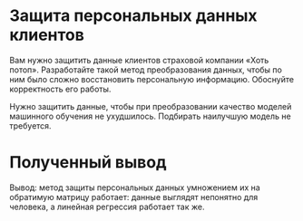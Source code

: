 # Защита персональных данных клиентов
Вам нужно защитить данные клиентов страховой компании «Хоть потоп». Разработайте такой метод преобразования данных, чтобы по ним было сложно восстановить персональную информацию. Обоснуйте корректность его работы.

Нужно защитить данные, чтобы при преобразовании качество моделей машинного обучения не ухудшилось. Подбирать наилучшую модель не требуется.

# Полученный вывод
Вывод: метод защиты персональных данных умножением их на обратимую матрицу работает: данные выглядят непонятно для человека, а линейная регрессия работает так же.
